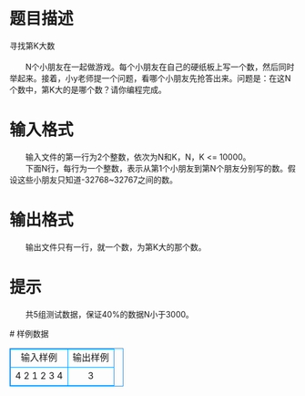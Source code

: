 # 

 
 # 题目描述 
<p>
寻找第K大数<br><br>　　N个小朋友在一起做游戏。每个小朋友在自己的硬纸板上写一个数，然后同时举起来。接着，小y老师提一个问题，看哪个小朋友先抢答出来。问题是：在这N个数中，第K大的是哪个数？请你编程完成。<br></p> 

 
 # 输入格式 
<p>
　　输入文件的第一行为2个整数，依次为N和K，N，K <= 10000。<br>　　下面N行，每行为一个整数，表示从第1个小朋友到第N个朋友分别写的数。假设这些小朋友只知道-32768~32767之间的数。<br></p> 

 
 # 输出格式 
<p>
　　输出文件只有一行，就一个数，为第K大的那个数。</p> 

 
 # 提示 
<p>
　　共5组测试数据，保证40%的数据N小于3000。</p> 
# 样例数据
<style>
        table,table tr th, table tr td { border:1px solid #0094ff; }
        table { width: 200px; min-height: 25px; line-height: 25px; text-align: center; border-collapse: collapse;}   
    </style>
<table>
	<tr>
		<td>输入样例</td>
		<td>输出样例</td>
	</tr>
<tr><td>4 2
1
2
3
4
</td><td>3</td></tr></table>
